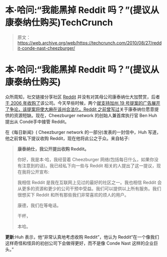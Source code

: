 # 本·哈问:“我能黑掉 Reddit 吗？”(提议从康泰纳仕购买)TechCrunch

> 原文：<https://web.archive.org/web/https://techcrunch.com/2010/08/27/reddit-conde-nast-cheezburger/>

# 本·哈问:“我能黑掉 Reddit 吗？”(提议从康泰纳仕购买)

众所周知，社交链接分享社区 [Reddit](https://web.archive.org/web/20230216163142/http://www.reddit.com/) 并没有对其母公司康泰纳仕大加赞赏，后者[于 2006 年收购了](https://web.archive.org/web/20230216163142/https://techcrunch.com/2006/10/31/breaking-news-conde-nastwired-acquires-reddit/)该公司。今天早些时候，两个[就支持加州 19 号提案的广告展开了争论，该提案将使大麻在该州合法化。Reddit 之前曾](https://web.archive.org/web/20230216163142/https://techcrunch.com/2010/08/27/reddit-marijuana-ads/)[写过](https://web.archive.org/web/20230216163142/http://blog.reddit.com/2010/07/reddit-needs-help.html)关于康泰纳仕愿意提供的资源短缺。现在，Cheezburger network 的创始人兼首席执行官 Ben Huh 提出从 Condé手中接管 Reddit。

在《每日新闻》( Cheezburger network 的一部分)发表的一封信中，Huh 写道，他之前曾私下提议收购 Reddit，现在他将此公之于众。来自帖子:

> **康泰纳仕，我公开提出收购 Reddit。**
> 
> 你好，我是本·哈，我经营着 Cheezburger 网络(包括每日什么，如果你没有注意到的话)。我已经私下向一些与 Reddit 相关的人提出了这一提议，现在我将公开宣布:
> 
> 我相信 Reddit 是我在互联网上见过的最好的社区之一。我也相信 Reddit 会从更多的资源和更少的公司干预中受益。我们可以提供以上所有服务。我们很想买下 Reddit 和所有那些我们非常喜欢的烦人的用户。
> 
> 康德，我们在等电话。
> 
> 干杯，
> 
> 本哈。

**更新**:Huh 表示，他“非常认真地考虑收购 Reddit”，他认为 Reddit“在一个像我们这样奇怪和怪异的初创公司下会做得更好，而不是像 Conde Nast 这样的企业巨头。”